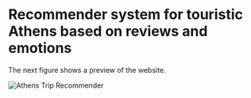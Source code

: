 # Recommender system for touristic Athens based on reviews and emotions

The next figure shows a preview of the website.

![Athens Trip Recommender](https://user-images.githubusercontent.com/65454823/228069227-d81335ae-f2cd-493c-865e-57c064f4d4a3.JPG)
